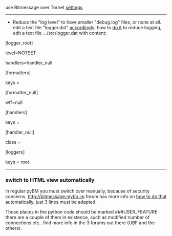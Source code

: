 use Bitmessage over Tornet [settings](http://fossilrepos.sourceforge.net/srv.fsl/450/wiki?name=TORnet+settings)

***

* Reduce the "log level" to have smaller "debug.log" files, or none at all.
edit a text file "logger.dat" [accordingly](https://docs.python.org/2/library/logging.config.html#logging.config.fileConfig): how to [do it](https://bitmessage.org/forum/index.php?topic=4820.msg11163#msg11163)  to reduce logging,  edit a text file .../src/logger.dat   with content:


[logger_root]

level=NOTSET

handlers=handler_null

[formatters]

keys =

[formatter_null]

wtf=null

[handlers]

keys =

[handler_null]

class =

[loggers]

keys = root

***
### switch to HTML view automatically

in regular pyBM you must switch over manually, because of security concerns. http://bitmessage.mybb.im forum has more info on [how to do that](https://web.archive.org/web/20171204060502/http://bitmessage.mybb.im/viewtopic.php?id=12) automatically, just 3 lines must be adapted. 

Those places in the python code should be marked ###USER_FEATURE there are a couple of them in existence, such as modified number of connections etc.. find more info in the 3 forums out there (UBF and the others).
